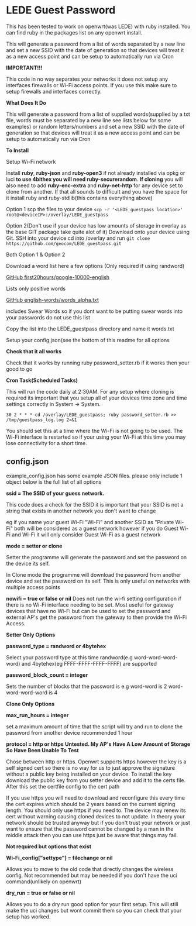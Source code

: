 # LEDE Guest Password

This has been tested to work on openwrt(was LEDE) with ruby installed. You can find ruby in the packages list on any openwrt install.

This will generate a password from a list of words separated by a new line and set a new SSID with the date of generation so that devices will treat it as a new access point and can be setup to automatically run via Cron

**IMPORTANT!!!**

This code in no way separates your networks it does not setup any interfaces firewalls or Wi-Fi access points. If you use this make sure to setup firewalls and interfaces correctly.

**What Does It Do**

This will generate a password from a list of supplied words(supplied by a txt file, words must be separated by a new line see lists below for some examples) or random letters/numbers and set a new SSID with the date of generation so that devices will treat it as a new access point and can be setup to automatically run via Cron

**To Install**

Setup Wi-Fi network

Install **ruby**, **ruby-json** and **ruby-open3** if not already installed via opkg or luci **to use 4bithex you will need ruby-securerandom**. **If cloning** you will also need to add **ruby-enc-extra** and **ruby-net-http** for any device set to clone from another.
If that all sounds to difficult and you have the space for it install ruby and ruby-stdlib(this contains everything above)

Option 1
scp the files to your device
`scp -r '<LEDE_guestpass location>' root@<deviceIP>:/overlay/LEDE_guestpass`

Option 2(Don't use if your device has low amounts of storage in overlay as the base GIT package take quite alot of it)
Download onto your device using Git.
SSH into your device cd into /overlay and run
`git clone https://github.com/geocom/LEDE_guestpass.git`

Both Option 1 & Option 2

Download a word list here a few options (Only required if using randword)

[GitHub first20hours/google-10000-english](https://github.com/first20hours/google-10000-english)

Lists only positive words

[GitHub english-words/words_alpha.txt](https://github.com/dwyl/english-words/blob/master/words_alpha.txt)

includes Swear Words so if you dont want to be putting swear words into your passwords do not use this list

Copy the list into the LEDE_guestpass directory and name it words.txt

Setup your config.json(see the bottom of this readme for all options

**Check that it all works**

Check that it works by running ruby password_setter.rb if it works then your good to go

**Cron Task(Scheduled Tasks)**

This will run the code daily at 2:30AM.
For any setup where cloning is required its important that you setup all of your devices time zone and time settings correctly in System -> System.

`30 2 * * * cd /overlay/LEDE_guestpass; ruby password_setter.rb >> /tmp/guestpass_log.log 2>&1`

You should set this at a time where the Wi-Fi is not going to be used. The Wi-Fi interface is restarted so if your using your Wi-Fi at this time you may lose connectivity for a short time.

## config.json

example_config.json has some example JSON files. please only include 1 object below is the full list of all options

**ssid = The SSID of your guess network.**

This code does a check for the SSID it is important that your SSID is not a string that exists in another network you don't want to change

eg if you name your guest Wi-Fi "Wi-Fi" and another SSID as "Private Wi-Fi" both will be considered as a guest network however if you do Guest Wi-Fi and Wi-Fi it will only consider Guest Wi-Fi as a guest network

**mode = setter or clone**

Setter the programme will generate the password and set the password on the device its self.

In Clone mode the programme will download the password from another device and set the password on its self. This is only useful on networks with multiple access points

**nowifi = true or false or nil**
Does not run the wi-fi setting configuration if there is no Wi-Fi interface needing to be set. Most useful for gateway devices that have no Wi-Fi but can be used to set the password and external AP's get the password from the gateway to then provide the Wi-Fi Access.

**Setter Only Options**

**password_type = randword or 4bytehex**

Select your password type at this time randword(e.g word-word-word-word) and 4bytehex(eg FFFF-FFFF-FFFF-FFFF) are supported

**password_block_count = integer**

Sets the number of blocks that the password is e.g word-word is 2 word-word-word-word is 4

**Clone Only Options**

**max_run_hours = integer**

set a maximum amount of time that the script will try and run to clone the password from another device recommended 1 hour

**protocol = http or https**
**Untested. My AP's Have A Low Amount of Storage So Have Been Unable To Test**

Chose between http or https. Openwrt supports https however the key is a self signed cert so there is no way for us to just approve the signature without a public key being installed on your device. To install the key download the public key from you setter device and add it to the certs file. After this set the certfile config to the cert path

If you use https you will need to download and reconfigure this every time the cert expires which should be 2 years based on the current signing length. You should only use https if you need to. The device may renew its cert without warning causing cloned devices to not update. In theory your network should be trusted anyway but if you don't trust your network or just want to ensure that the password cannot be changed by a man in the middle attack then you can use https just be aware that things may fail.

**Not required but options that exist**

**Wi-Fi_config["settype"] = filechange or nil**

Allows you to move to the old code that directly changes the wireless config. Not recommended but may be needed if you don't have the uci command(unlikely on openwrt)

**dry_run = true or false or nil**

Allows you to do a dry run good option for your first setup. This will still make the uci changes but wont commit them so you can check that your setup has worked.
